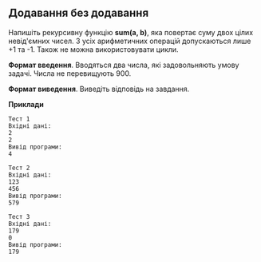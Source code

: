 ## Додавання без додавання
Напишіть рекурсивну функцію **sum(a, b)**, яка повертає суму двох цілих невід'ємних чисел. 
З усіх арифметичних операцій допускаються лише +1 та -1. Також не можна використовувати
цикли.

**Формат введення**. Вводяться два числа, які задовольняють умову задачі. Числа не 
перевищують 900.

**Формат виведення**. Виведіть відповідь на завдання.

**Приклади**

```
Тест 1
Вхідні дані:
2
2
Вивід програми:
4

Тест 2
Вхідні дані:
123
456
Вивід програми:
579

Тест 3
Вхідні дані:
179
0
Вивід програми:
179
```
